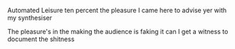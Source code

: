 

Automated Leisure
ten percent the pleasure
I came here to advise yer
with my synthesiser

The pleasure's in the making
the audience is faking it
can I get a witness
to document the shitness




